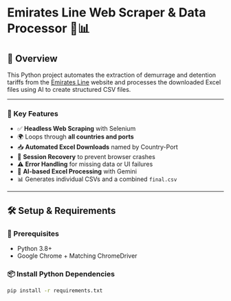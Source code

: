 # Emirates Line Web Scraper & Data Processor 🚢📊

## 📌 Overview

This Python project automates the extraction of demurrage and detention tariffs from the [Emirates Line](https://www.emiratesline.com) website and processes the downloaded Excel files using AI to create structured CSV files.

---

### 🧠 Key Features

- ✅ **Headless Web Scraping** with Selenium
- 🌍 Loops through **all countries and ports**
- 📥 **Automated Excel Downloads** named by Country-Port
- 🔁 **Session Recovery** to prevent browser crashes
- ⚠️ **Error Handling** for missing data or UI failures
- 🤖 **AI-based Excel Processing** with Gemini
- 📊 Generates individual CSVs and a combined `final.csv`

---

## 🛠️ Setup & Requirements

### 🔗 Prerequisites

- Python 3.8+
- Google Chrome + Matching ChromeDriver

### 📦 Install Python Dependencies

```bash
pip install -r requirements.txt

